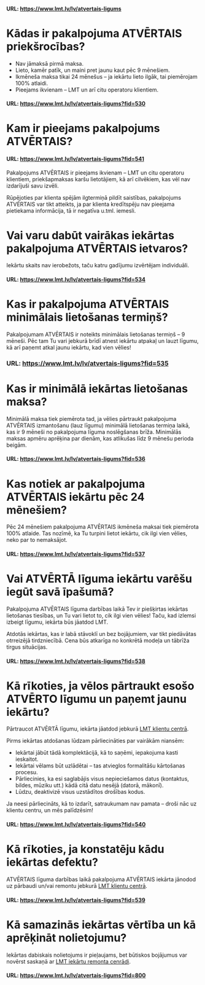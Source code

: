 #### URL: https://www.lmt.lv/lv/atvertais-ligums


# Kādas ir pakalpojuma ATVĒRTAIS priekšrocības?

 - Nav jāmaksā pirmā maksa.
 - Lieto, kamēr patīk, un maini pret jaunu kaut pēc 9 mēnešiem.
 - Ikmēneša maksa tikai 24 mēnešus – ja iekārtu lieto ilgāk, tai piemērojam 100% atlaidi.  
 - Pieejams ikvienam – LMT un arī citu operatoru klientiem.


#### URL: https://www.lmt.lv/lv/atvertais-ligums?fid=530
  
  
# Kam ir pieejams pakalpojums ATVĒRTAIS?

#### URL: https://www.lmt.lv/lv/atvertais-ligums?fid=541

Pakalpojums ATVĒRTAIS ir pieejams ikvienam – LMT un citu operatoru klientiem, priekšapmaksas karšu lietotājiem, kā arī cilvēkiem, kas vēl nav izdarījuši savu izvēli.

Rūpējoties par klienta spējām ilgtermiņā pildīt saistības, pakalpojums ATVĒRTAIS var tikt atteikts, ja par klienta kredītspēju nav pieejama pietiekama informācija, tā ir negatīva u.tml. iemesli.

 
  
# Vai varu dabūt vairākas iekārtas pakalpojuma ATVĒRTAIS ietvaros?

Iekārtu skaits nav ierobežots, taču katru gadījumu izvērtējam individuāli.


#### URL: https://www.lmt.lv/lv/atvertais-ligums?fid=534
  
  
# Kas ir pakalpojuma ATVĒRTAIS minimālais lietošanas termiņš?

Pakalpojumam ATVĒRTAIS ir noteikts minimālais lietošanas termiņš – 9 mēneši. Pēc tam Tu vari jebkurā brīdī atnest iekārtu atpakaļ un lauzt līgumu, kā arī paņemt atkal jaunu iekārtu, kad vien vēlies!


### URL: https://www.lmt.lv/lv/atvertais-ligums?fid=535
  
  
# Kas ir minimālā iekārtas lietošanas maksa?

Minimālā maksa tiek piemērota tad, ja vēlies pārtraukt pakalpojuma ATVĒRTAIS izmantošanu (lauz līgumu) minimālā lietošanas termiņa laikā, kas ir 9 mēneši no pakalpojuma līguma noslēgšanas brīža.
Minimālās maksas apmēru aprēķina par dienām, kas atlikušas līdz 9 mēnešu perioda beigām.


#### URL: https://www.lmt.lv/lv/atvertais-ligums?fid=536
  
  
# Kas notiek ar pakalpojuma ATVĒRTAIS iekārtu pēc 24 mēnešiem?

Pēc 24 mēnešiem pakalpojuma ATVĒRTAIS ikmēneša maksai tiek piemērota 100% atlaide. Tas nozīmē, ka Tu turpini lietot iekārtu, cik ilgi vien vēlies, neko par to nemaksājot.


#### URL: https://www.lmt.lv/lv/atvertais-ligums?fid=537
  
  
# Vai ATVĒRTĀ līguma iekārtu varēšu iegūt savā īpašumā?

Pakalpojuma ATVĒRTAIS līguma darbības laikā Tev ir piešķirtas iekārtas lietošanas tiesības, un Tu vari lietot to, cik ilgi vien vēlies! Taču, kad izlemsi izbeigt līgumu, iekārta būs jāatdod LMT.

Atdotās iekārtas, kas ir labā stāvoklī un bez bojājumiem, var tikt piedāvātas otrreizējā tirdzniecībā. Cena būs atkarīga no konkrētā modeļa un tābrīža tirgus situācijas.


#### URL: https://www.lmt.lv/lv/atvertais-ligums?fid=538
  
  
# Kā rīkoties, ja vēlos pārtraukt esošo ATVĒRTO līgumu un paņemt jaunu iekārtu?

Pārtraucot ATVĒRTĀ līgumu, iekārta jāatdod jebkurā [LMT klientu centrā](https://www.lmt.lv/lv/lmt-klientu-centri-un-veikali).

Pirms iekārtas atdošanas lūdzam pārliecināties par vairākām niansēm:
 - Iekārtai jābūt tādā komplektācijā, kā to saņēmi, iepakojuma kasti ieskaitot.
 - Iekārtai vēlams būt uzlādētai – tas atvieglos formalitāšu kārtošanas procesu.
 - Pārliecinies, ka esi saglabājis visus nepieciešamos datus (kontaktus, bildes, mūziku utt.) kādā citā datu nesējā (datorā, mākonī). 
 - Lūdzu, deaktivizē visus uzstādītos drošības kodus.
 
Ja neesi pārliecināts, kā to izdarīt, satraukumam nav pamata – droši nāc uz klientu centru, un mēs palīdzēsim!


#### URL: https://www.lmt.lv/lv/atvertais-ligums?fid=540
  
  
# Kā rīkoties, ja konstatēju kādu iekārtas defektu?

ATVĒRTAIS līguma darbības laikā pakalpojuma ATVĒRTAIS iekārta jānodod uz pārbaudi un/vai remontu jebkurā [LMT klientu centrā](https://www.lmt.lv/lv/lmt-klientu-centri-un-veikali).


#### URL: https://www.lmt.lv/lv/atvertais-ligums?fid=539
  
  
# Kā samazinās iekārtas vērtība un kā aprēķināt nolietojumu?

Iekārtas dabiskais nolietojums ir pieļaujams, bet būtiskos bojājumus var novērst saskaņā ar [LMT iekārtu remonta cenrādi](http://lmt.mstatic.lv/lmt/files/atvertais_cenradis_lv_2021-04.pdf).


#### URL: https://www.lmt.lv/lv/atvertais-ligums?fid=800
  
  

